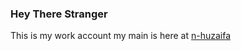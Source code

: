 ### Hey There Stranger
This is my work account my main is here at [n-huzaifa](https://github.com/n-huzaifa)
